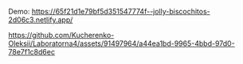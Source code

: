 Demo: https://65f21d1e79bf5d351547774f--jolly-biscochitos-2d06c3.netlify.app/



https://github.com/Kucherenko-Oleksii/Laboratorna4/assets/91497964/a44ea1bd-9965-4bbd-97d0-78e7f1c8d6ec

